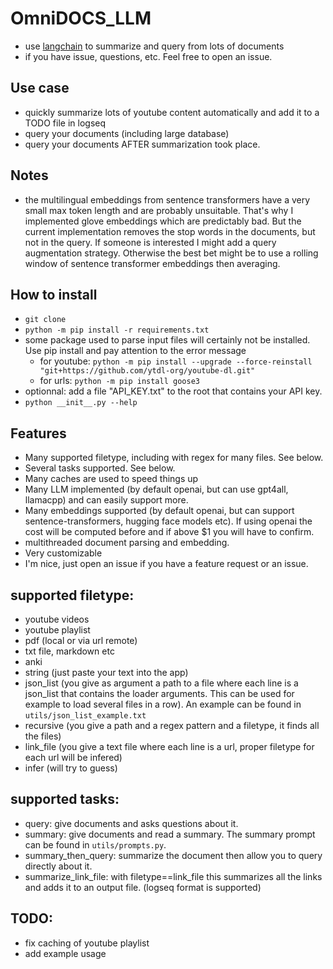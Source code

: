 # OmniDOCS_LLM
* use [langchain](langchain.readthedocs.io/) to summarize and query from lots of documents
* if you have issue, questions, etc. Feel free to open an issue.

## Use case
* quickly summarize lots of youtube content automatically and add it to a TODO file in logseq
* query your documents (including large database)
* query your documents AFTER summarization took place.

## Notes
* the multilingual embeddings from sentence transformers have a very small max token length and are probably unsuitable. That's why I implemented glove embeddings which are predictably bad. But the current implementation removes the stop words in the documents, but not in the query. If someone is interested I might add a query augmentation strategy. Otherwise the best bet might be to use a rolling window of sentence transformer embeddings then averaging.

## How to install
* `git clone`
* `python -m pip install -r requirements.txt`
* some package used to parse input files will certainly not be installed. Use pip install and pay attention to the error message
    * for youtube: `python -m pip install --upgrade --force-reinstall "git+https://github.com/ytdl-org/youtube-dl.git"`
    * for urls: `python -m pip install goose3`
* optionnal: add a file "API_KEY.txt" to the root that contains your API key.
* `python __init__.py --help`

## Features
* Many supported filetype, including with regex for many files. See below.
* Several tasks supported. See below.
* Many caches are used to speed things up
* Many LLM implemented (by default openai, but can use gpt4all, llamacpp) and can easily support more.
* Many embeddings supported (by default openai, but can support sentence-transformers, hugging face models etc). If using openai the cost will be computed before and if above $1 you will have to confirm.
* multithreaded document parsing and embedding.
* Very customizable
* I'm nice, just open an issue if you have a feature request or an issue.

## supported filetype:
* youtube videos
* youtube playlist
* pdf (local or via url remote)
* txt file, markdown etc
* anki
* string (just paste your text into the app)
* json_list (you give as argument a path to a file where each line is a json_list that contains the loader arguments. This can be used for example to load several files in a row). An example can be found in `utils/json_list_example.txt`
* recursive (you give a path and a regex pattern and a filetype, it finds all the files)
* link_file (you give a text file where each line is a url, proper filetype for each url will be infered)
* infer (will try to guess)

## supported tasks:
* query: give documents and asks questions about it.
* summary: give documents and read a summary. The summary prompt can be found in `utils/prompts.py`.
* summary_then_query: summarize the document then allow you to query directly about it.
* summarize_link_file: with filetype==link_file this summarizes all the links and adds it to an output file. (logseq format is supported)

## TODO:
* fix caching of youtube playlist
* add example usage
